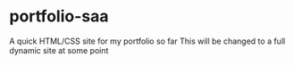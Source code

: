 # portfolio-saa

A quick HTML/CSS site for my portfolio so far
This will be changed to a full dynamic site at some point
